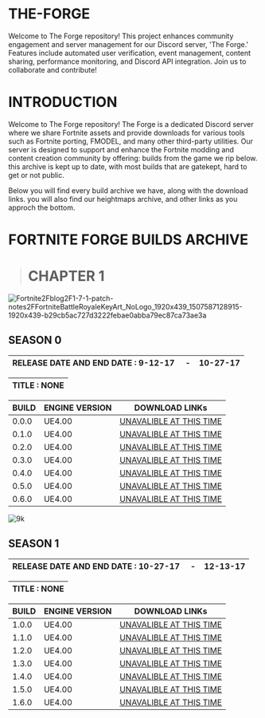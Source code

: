 # THE-FORGE
Welcome to The Forge repository! This project enhances community engagement and server management for our Discord server, 'The Forge.' Features include automated user verification, event management, content sharing, performance monitoring, and Discord API integration. Join us to collaborate and contribute!

# INTRODUCTION
Welcome to The Forge repository! The Forge is a dedicated Discord server where we share Fortnite assets and provide downloads for various tools such as Fortnite porting, FMODEL, and many other third-party utilities. Our server is designed to support and enhance the Fortnite modding and content creation community by offering: builds from the game we rip below. this archive is kept up to date, with most builds that are gatekept, hard to get or not public.

Below you will find every build archive we have, along with the download links. you will also find our heightmaps archive, and other links as you approch the bottom.


# FORTNITE FORGE BUILDS ARCHIVE 

> # CHAPTER 1 


<!DOCTYPE html>
<html lang="en">
<head>
    <meta charset="UTF-8">
    <meta name="viewport" content="width=device-width, initial-scale=1.0">
    


![Fortnite2Fblog2F1-7-1-patch-notes2FFortniteBattleRoyaleKeyArt_NoLogo_1920x439_1507587128915-1920x439-b29cb5ac727d3222febae0abba79ec87ca73ae3a](https://github.com/user-attachments/assets/4917f058-deee-4736-8fb9-eff664485e51)


</head>
<body>
    <h2>SEASON 0    </h2>
    <table class="data-table">
        <thead>
            <tr>
                <th>RELEASE DATE AND END DATE : 9-12-17‎‎ ‎ ‎ ‎ ‎ -‎ ‎ ‎ ‎ ‎10-27-17 </th> <table class="data-table">
        <thead>
            <tr>
                <th> TITLE : NONE </th>
    <table class="data-table">
        <thead>
            <tr>
                <th>BUILD</th>
                <th>ENGINE VERSION</th>
                <th>DOWNLOAD LINKs</th>
            </tr>
        </thead>
        <tbody>
            <tr>
                <td>0.0.0</td>
                <td> UE4.00</td>
                <td><a href= </a>UNAVALIBLE AT THIS TIME</td>
            </tr>
            <tr>
                <td>0.1.0</td>
                <td>UE4.00</td>
                <td><a href= </a>UNAVALIBLE AT THIS TIME</td>
            </tr>
            <tr>
                <td>0.2.0</td>
                <td>UE4.00</td>
                <td><a href= </a>UNAVALIBLE AT THIS TIME</td>
            </tr>
            <tr>
                <td>0.3.0</td>
                <td>UE4.00</td>
                <td><a href= </a>UNAVALIBLE AT THIS TIME</td>
            </tr>
            <tr>
                <td>0.4.0</td>
                <td>UE4.00</td>
                <td><a href= </a>UNAVALIBLE AT THIS TIME</td>
            </tr>
            <tr>
                <td>0.5.0</td>
                <td>UE4.00</td>
                <td><a href= </a>UNAVALIBLE AT THIS TIME</td>
            </tr>
            <tr>
                <td>0.6.0</td>
                <td>UE4.00</td>
                <td><a href= </a>UNAVALIBLE AT THIS TIME</td>
            </tr>
        </tbody>
    </table>
</body>
</html>




![9k](https://github.com/user-attachments/assets/a49cb3b8-e1ef-472a-8118-5c28b542b1ba)






</head>
<body>
    <h2>SEASON 1    </h2>
    <table class="data-table">
        <thead>
            <tr>
                <th>RELEASE DATE AND END DATE : 10-27-17‎‎ ‎ ‎ ‎ ‎ -‎ ‎ ‎ ‎ ‎12-13-17 </th> <table class="data-table">
        <thead>
            <tr>
                <th> TITLE : NONE </th>
    <table class="data-table">
        <thead>
            <tr>
                <th>BUILD</th>
                <th>ENGINE VERSION</th>
                <th>DOWNLOAD LINKs</th>
            </tr>
        </thead>
        <tbody>
            <tr>
                <td>1.0.0</td>
                <td> UE4.00</td>
                <td><a href= </a>UNAVALIBLE AT THIS TIME</td>
            </tr>
            <tr>
                <td>1.1.0</td>
                <td>UE4.00</td>
                <td><a href= </a>UNAVALIBLE AT THIS TIME</td>
            </tr>
            <tr>
                <td>1.2.0</td>
                <td>UE4.00</td>
                <td><a href= </a>UNAVALIBLE AT THIS TIME</td>
            </tr>
            <tr>
                <td>1.3.0</td>
                <td>UE4.00</td>
                <td><a href= </a>UNAVALIBLE AT THIS TIME</td>
            </tr>
            <tr>
                <td>1.4.0</td>
                <td>UE4.00</td>
                <td><a href= </a>UNAVALIBLE AT THIS TIME</td>
            </tr>
            <tr>
                <td>1.5.0</td>
                <td>UE4.00</td>
                <td><a href= </a>UNAVALIBLE AT THIS TIME</td>
            </tr>
            <tr>
                <td>1.6.0</td>
                <td>UE4.00</td>
                <td><a href= </a>UNAVALIBLE AT THIS TIME</td>
            </tr>
        </tbody>
    </table>
</body>
</html>





